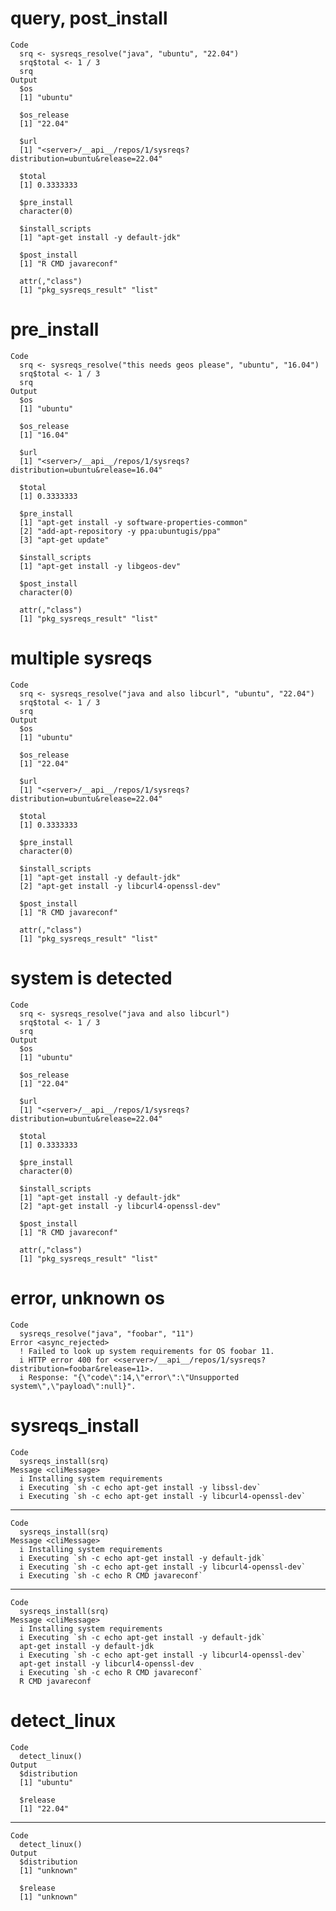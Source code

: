 # query, post_install

    Code
      srq <- sysreqs_resolve("java", "ubuntu", "22.04")
      srq$total <- 1 / 3
      srq
    Output
      $os
      [1] "ubuntu"
      
      $os_release
      [1] "22.04"
      
      $url
      [1] "<server>/__api__/repos/1/sysreqs?distribution=ubuntu&release=22.04"
      
      $total
      [1] 0.3333333
      
      $pre_install
      character(0)
      
      $install_scripts
      [1] "apt-get install -y default-jdk"
      
      $post_install
      [1] "R CMD javareconf"
      
      attr(,"class")
      [1] "pkg_sysreqs_result" "list"              

# pre_install

    Code
      srq <- sysreqs_resolve("this needs geos please", "ubuntu", "16.04")
      srq$total <- 1 / 3
      srq
    Output
      $os
      [1] "ubuntu"
      
      $os_release
      [1] "16.04"
      
      $url
      [1] "<server>/__api__/repos/1/sysreqs?distribution=ubuntu&release=16.04"
      
      $total
      [1] 0.3333333
      
      $pre_install
      [1] "apt-get install -y software-properties-common"
      [2] "add-apt-repository -y ppa:ubuntugis/ppa"      
      [3] "apt-get update"                               
      
      $install_scripts
      [1] "apt-get install -y libgeos-dev"
      
      $post_install
      character(0)
      
      attr(,"class")
      [1] "pkg_sysreqs_result" "list"              

# multiple sysreqs

    Code
      srq <- sysreqs_resolve("java and also libcurl", "ubuntu", "22.04")
      srq$total <- 1 / 3
      srq
    Output
      $os
      [1] "ubuntu"
      
      $os_release
      [1] "22.04"
      
      $url
      [1] "<server>/__api__/repos/1/sysreqs?distribution=ubuntu&release=22.04"
      
      $total
      [1] 0.3333333
      
      $pre_install
      character(0)
      
      $install_scripts
      [1] "apt-get install -y default-jdk"         
      [2] "apt-get install -y libcurl4-openssl-dev"
      
      $post_install
      [1] "R CMD javareconf"
      
      attr(,"class")
      [1] "pkg_sysreqs_result" "list"              

# system is detected

    Code
      srq <- sysreqs_resolve("java and also libcurl")
      srq$total <- 1 / 3
      srq
    Output
      $os
      [1] "ubuntu"
      
      $os_release
      [1] "22.04"
      
      $url
      [1] "<server>/__api__/repos/1/sysreqs?distribution=ubuntu&release=22.04"
      
      $total
      [1] 0.3333333
      
      $pre_install
      character(0)
      
      $install_scripts
      [1] "apt-get install -y default-jdk"         
      [2] "apt-get install -y libcurl4-openssl-dev"
      
      $post_install
      [1] "R CMD javareconf"
      
      attr(,"class")
      [1] "pkg_sysreqs_result" "list"              

# error, unknown os

    Code
      sysreqs_resolve("java", "foobar", "11")
    Error <async_rejected>
      ! Failed to look up system requirements for OS foobar 11.
      i HTTP error 400 for <<server>/__api__/repos/1/sysreqs?distribution=foobar&release=11>.
      i Response: "{\"code\":14,\"error\":\"Unsupported system\",\"payload\":null}".

# sysreqs_install

    Code
      sysreqs_install(srq)
    Message <cliMessage>
      i Installing system requirements
      i Executing `sh -c echo apt-get install -y libssl-dev`
      i Executing `sh -c echo apt-get install -y libcurl4-openssl-dev`

---

    Code
      sysreqs_install(srq)
    Message <cliMessage>
      i Installing system requirements
      i Executing `sh -c echo apt-get install -y default-jdk`
      i Executing `sh -c echo apt-get install -y libcurl4-openssl-dev`
      i Executing `sh -c echo R CMD javareconf`

---

    Code
      sysreqs_install(srq)
    Message <cliMessage>
      i Installing system requirements
      i Executing `sh -c echo apt-get install -y default-jdk`
      apt-get install -y default-jdk
      i Executing `sh -c echo apt-get install -y libcurl4-openssl-dev`
      apt-get install -y libcurl4-openssl-dev
      i Executing `sh -c echo R CMD javareconf`
      R CMD javareconf

# detect_linux

    Code
      detect_linux()
    Output
      $distribution
      [1] "ubuntu"
      
      $release
      [1] "22.04"
      

---

    Code
      detect_linux()
    Output
      $distribution
      [1] "unknown"
      
      $release
      [1] "unknown"
      


